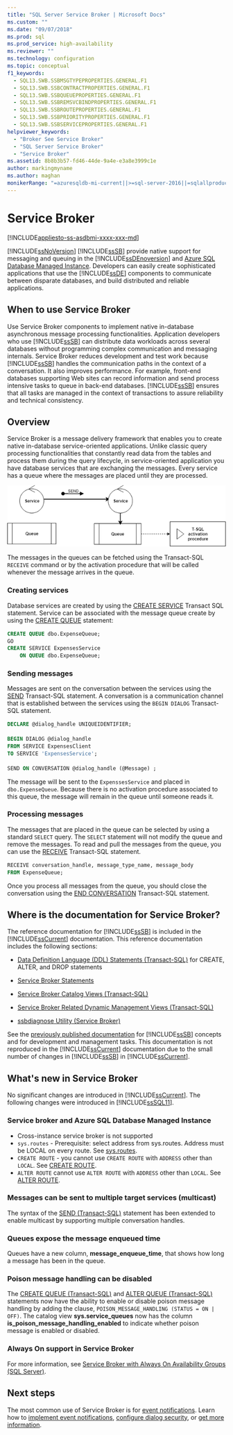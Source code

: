```yaml
---
title: "SQL Server Service Broker | Microsoft Docs"
ms.custom: ""
ms.date: "09/07/2018"
ms.prod: sql
ms.prod_service: high-availability
ms.reviewer: ""
ms.technology: configuration
ms.topic: conceptual
f1_keywords: 
  - SQL13.SWB.SSBMSGTYPEPROPERTIES.GENERAL.F1
  - SQL13.SWB.SSBCONTRACTPROPERTIES.GENERAL.F1
  - SQL13.SWB.SSBQUEUEPROPERTIES.GENERAL.F1
  - SQL13.SWB.SSBREMSVCBINDPROPERTIES.GENERAL.F1
  - SQL13.SWB.SSBROUTEPROPERTIES.GENERAL.F1
  - SQL13.SWB.SSBPRIORITYPROPERTIES.GENERAL.F1
  - SQL13.SWB.SSBSERVICEPROPERTIES.GENERAL.F1
helpviewer_keywords: 
  - "Broker See Service Broker"
  - "SQL Server Service Broker"
  - "Service Broker"
ms.assetid: 8b8b3b57-fd46-44de-9a4e-e3a8e3999c1e
author: markingmyname
ms.author: maghan
monikerRange: "=azuresqldb-mi-current||>=sql-server-2016||=sqlallproducts-allversions||>=sql-server-linux-2017"
---
```

# Service Broker
[!INCLUDE[appliesto-ss-asdbmi-xxxx-xxx-md](../../includes/appliesto-ss-asdbmi-xxxx-xxx-md.md)]

  [!INCLUDE[ssNoVersion](../../includes/ssnoversion-md.md)] [!INCLUDE[ssSB](../../includes/sssb-md.md)] provide native support for messaging and queuing in the [!INCLUDE[ssDEnoversion](../../includes/ssdenoversion-md.md)] and [Azure SQL Database Managed Instance](https://docs.microsoft.com/azure/sql-database/sql-database-managed-instance-index). Developers can easily create sophisticated applications that use the [!INCLUDE[ssDE](../../includes/ssde-md.md)] components to communicate between disparate databases, and build distributed and reliable applications.  
  
## When to use Service Broker

 Use Service Broker components to implement native in-database asynchronous message processing functionalities. Application developers who use [!INCLUDE[ssSB](../../includes/sssb-md.md)] can distribute data workloads across several databases without programming complex communication and messaging internals. Service Broker reduces development and test work because [!INCLUDE[ssSB](../../includes/sssb-md.md)] handles the communication paths in the context of a conversation. It also improves performance. For example, front-end databases supporting Web sites can record information and send process intensive tasks to queue in back-end databases. [!INCLUDE[ssSB](../../includes/sssb-md.md)] ensures that all tasks are managed in the context of transactions to assure reliability and technical consistency.  
  
## Overview

  Service Broker is a message delivery framework that enables you to create native in-database service-oriented applications. Unlike classic query processing functionalities that constantly read data from the tables and process them during the query lifecycle, in service-oriented application you have database services that are exchanging the messages. Every service has a queue where the messages are placed until they are processed.
  
![Service broker](media/service-broker.png)
  
  The messages in the queues can be fetched using the Transact-SQL `RECEIVE` command or by the activation procedure that will be called whenever the message arrives in the queue.
  
### Creating services
 
  Database services are created by using the [CREATE SERVICE](../../t-sql/statements/create-service-transact-sql.md) Transact SQL statement. Service can be associated with the message queue create by using the [CREATE QUEUE](../../t-sql/statements/create-queue-transact-sql.md) statement:
  
```sql
CREATE QUEUE dbo.ExpenseQueue;
GO
CREATE SERVICE ExpensesService
    ON QUEUE dbo.ExpenseQueue; 
```

### Sending messages
  
  Messages are sent on the conversation between the services using the [SEND](../../t-sql/statements/send-transact-sql.md) Transact-SQL statement. A conversation is a communication channel that is established between the services using the `BEGIN DIALOG` Transact-SQL statement. 
  
```sql
DECLARE @dialog_handle UNIQUEIDENTIFIER;

BEGIN DIALOG @dialog_handle  
FROM SERVICE ExpensesClient  
TO SERVICE 'ExpensesService';  
  
SEND ON CONVERSATION @dialog_handle (@Message) ;  
```
   The message will be sent to the `ExpenssesService` and placed in `dbo.ExpenseQueue`. Because there is no activation procedure associated to this queue, the message will remain in the queue until someone reads it.

### Processing messages

   The messages that are placed in the queue can be selected by using a standard `SELECT` query. The `SELECT` statement will not modify the queue and remove the messages. To read and pull the messages from the queue, you can use the [RECEIVE](../../t-sql/statements/receive-transact-sql.md) Transact-SQL statement.

```sql
RECEIVE conversation_handle, message_type_name, message_body  
FROM ExpenseQueue; 
```

  Once you process all messages from the queue, you should close the conversation using the [END CONVERSATION](../../t-sql/statements/end-conversation-transact-sql.md) Transact-SQL statement.

## Where is the documentation for Service Broker?  
 The reference documentation for [!INCLUDE[ssSB](../../includes/sssb-md.md)] is included in the [!INCLUDE[ssCurrent](../../includes/sscurrent-md.md)] documentation. This reference documentation includes the following sections:  
  
-   [Data Definition Language &#40;DDL&#41; Statements &#40;Transact-SQL&#41;](../../t-sql/statements/statements.md) for CREATE, ALTER, and DROP statements  
  
-   [Service Broker Statements](../../t-sql/statements/service-broker-statements.md)  
  
-   [Service Broker Catalog Views &#40;Transact-SQL&#41;](../../relational-databases/system-catalog-views/service-broker-catalog-views-transact-sql.md)  
  
-   [Service Broker Related Dynamic Management Views &#40;Transact-SQL&#41;](../../relational-databases/system-dynamic-management-views/service-broker-related-dynamic-management-views-transact-sql.md)  
  
-   [ssbdiagnose Utility &#40;Service Broker&#41;](../../tools/ssbdiagnose/ssbdiagnose-utility-service-broker.md)  
  
 See the [previously published documentation](https://go.microsoft.com/fwlink/?LinkId=231312) for [!INCLUDE[ssSB](../../includes/sssb-md.md)] concepts and for development and management tasks. This documentation is not reproduced in the [!INCLUDE[ssCurrent](../../includes/sscurrent-md.md)] documentation due to the small number of changes in [!INCLUDE[ssSB](../../includes/sssb-md.md)] in [!INCLUDE[ssCurrent](../../includes/sscurrent-md.md)].  
  
## What's new in Service Broker  
 No significant changes are introduced in [!INCLUDE[ssCurrent](../../includes/sscurrent-md.md)].  The following changes were introduced in [!INCLUDE[ssSQL11](../../includes/sssql11-md.md)].  

### Service broker and Azure SQL Database Managed Instance

- Cross-instance service broker is not supported 
 - `sys.routes` - Prerequisite: select address from sys.routes. Address must be LOCAL on every route. See [sys.routes](../../relational-databases/system-catalog-views/sys-routes-transact-sql.md).
 - `CREATE ROUTE` - you cannot use `CREATE ROUTE` with `ADDRESS` other than `LOCAL`. See [CREATE ROUTE](https://docs.microsoft.com/sql/t-sql/statements/create-route-transact-sql).
 - `ALTER ROUTE` cannot use `ALTER ROUTE` with `ADDRESS` other than `LOCAL`. See [ALTER ROUTE](../../t-sql/statements/alter-route-transact-sql.md).  
  
### Messages can be sent to multiple target services (multicast)  
 The syntax of the [SEND &#40;Transact-SQL&#41;](../../t-sql/statements/send-transact-sql.md) statement has been extended to enable multicast by supporting multiple conversation handles.  
  
### Queues expose the message enqueued time  
 Queues have a new column, **message_enqueue_time**, that shows how long a message has been in the queue.  
  
### Poison message handling can be disabled  
 The [CREATE QUEUE &#40;Transact-SQL&#41;](../../t-sql/statements/create-queue-transact-sql.md) and [ALTER QUEUE &#40;Transact-SQL&#41;](../../t-sql/statements/alter-queue-transact-sql.md) statements now have the ability to enable or disable poison message handling by adding the clause, `POISON_MESSAGE_HANDLING (STATUS = ON | OFF)`. The catalog view **sys.service_queues** now has the column **is_poison_message_handling_enabled** to indicate whether poison message is enabled or disabled.  
  
### Always On support in Service Broker  
 For more information, see [Service Broker with Always On Availability Groups (SQL Server)](../../database-engine/availability-groups/windows/service-broker-with-always-on-availability-groups-sql-server.md).  
  
  
## Next steps

The most common use of Service Broker is for [event notifications](../../relational-databases/service-broker/event-notifications.md). Learn how to [implement event notifications](../../relational-databases/service-broker/implement-event-notifications.md), [configure dialog security](../../relational-databases/service-broker/configure-dialog-security-for-event-notifications.md), or [get more information](../../relational-databases/service-broker/get-information-about-event-notifications.md). 



